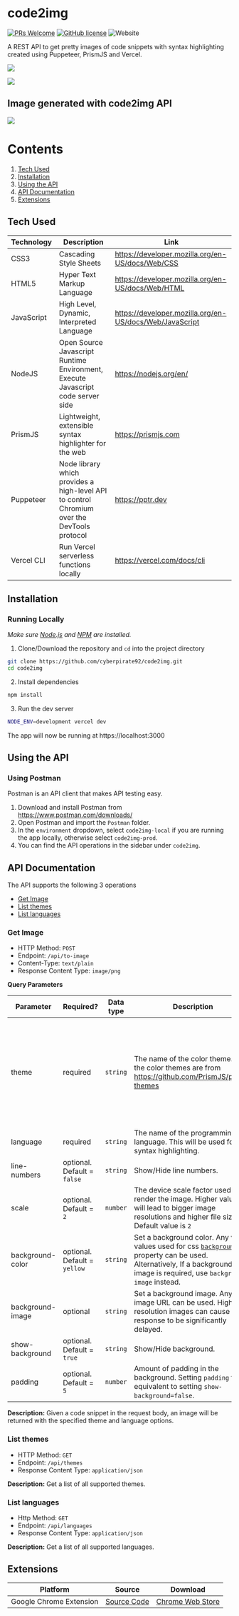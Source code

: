 # code2img 

[![PRs Welcome](https://img.shields.io/badge/PRs-welcome-brightgreen.svg?style=for-the-badge)]() [![GitHub license](https://img.shields.io/github/license/cyberpirate92/code2img.svg?style=for-the-badge)](https://github.com/cyberpirate92/code2img/blob/master/LICENSE) ![Website](https://img.shields.io/website?style=for-the-badge&down_color=red&down_message=down&label=code2img.vercel.app&up_color=green&up_message=live%20%F0%9F%8E%89&url=https%3A%2F%2Fimg.shields.io%2Fwebsite%2Fhttps%2Fcode2img.vercel.app)

A REST API to get pretty images of code snippets with syntax highlighting created using Puppeteer, PrismJS and Vercel.

![](./images/banner.png)

![](./images/demo.gif)

## Image generated with code2img API

![](./images/response.png)

# Contents
1. [Tech Used](#Tech%20Used)
2. [Installation](#Installation)
3. [Using the API](#Using%20The%20API)
4. [API Documentation](#API%20Documentation)
5. [Extensions](#Extensions)

## Tech Used
| Technology | Description                                                                           | Link                  |
| ---------- | ------------------------------------------------------------------------------------- | ----------------------- |
| CSS3       | Cascading Style Sheets                                                                | https://developer.mozilla.org/en-US/docs/Web/CSS                    |
| HTML5      | Hyper Text Markup Language                                                            | https://developer.mozilla.org/en-US/docs/Web/HTML                    |
| JavaScript | High Level, Dynamic, Interpreted Language                                             | https://developer.mozilla.org/en-US/docs/Web/JavaScript                    |
| NodeJS     | Open Source Javascript Runtime Environment, Execute Javascript code server side | https://nodejs.org/en/  |
| PrismJS  | Lightweight, extensible syntax highlighter for the web | https://prismjs.com |
| Puppeteer       | Node library which provides a high-level API to control Chromium over the DevTools protocol | https://pptr.dev |
| Vercel CLI | Run Vercel serverless functions locally | https://vercel.com/docs/cli |

## Installation

### Running Locally

_Make sure [Node.js](https://nodejs.org/en/) and [NPM](https://www.npmjs.com/) are installed._

1. Clone/Download the repository and `cd` into the project directory

```bash
git clone https://github.com/cyberpirate92/code2img.git
cd code2img
```

2. Install dependencies

```bash
npm install
```

3. Run the dev server

```bash
NODE_ENV=development vercel dev
```

The app will now be running at https://localhost:3000

## Using the API

### Using Postman

Postman is an API client that makes API testing easy.

1. Download and install Postman from https://www.postman.com/downloads/
2. Open Postman and import the `Postman` folder.
3. In the `environment` dropdown, select `code2img-local` if you are running the app locally, otherwise select `code2img-prod`.
4. You can find the API operations in the sidebar under `code2img`.

## API Documentation

The API supports the following 3 operations

* [Get Image](#Get%20Image)
* [List themes](#List%20Themes)
* [List languages](#3List%20Languages)

### Get Image

- HTTP Method: `POST`
- Endpoint: `/api/to-image`
- Content-Type: `text/plain`
- Response Content Type: `image/png`

**Query Parameters**

| Parameter | Required? | Data type | Description                                                                           | Possible/Example values                 |
| ----------| --------- | ----------|  ------------------------------------------------------------------------------------- | ----------------------- |
| theme | required | `string` | The name of the color theme. All the color themes are from  https://github.com/PrismJS/prism-themes  | `a11y-dark`, `atom-dark`, `base16-ateliersulphurpool.light`, `cb`, `darcula`, `default`, `dracula`, `duotone-dark`, `duotone-earth`, `duotone-forest`, `duotone-light`, `duotone-sea`, `duotone-space`, `ghcolors`, `hopscotch`, `material-dark`, `material-light`, `material-oceanic`, `nord`, `pojoaque`, `shades-of-purple`, `synthwave84`, `vs`, `vsc-dark-plus`, `xonokai`. _Samples for all themes can be found [here](./THEMES.md)._ |
| language | required | `string` | The name of the programming language. This will be used for syntax highlighting. | `c`, `css`, `cpp`, `go`, `html`, `java`, `javascript`, `jsx`, `php`, `python`, `rust`, `typescript` |
| line-numbers | optional. Default = `false` | `string` | Show/Hide line numbers. | `true` / `false` |
| scale | optional. Default = `2` | `number` | The device scale factor used to render the image. Higher values will lead to bigger image resolutions and higher file sizes. Default value is `2` | Any number in the inclusive range `1`-`5` |
| background-color | optional. Default = `yellow` | `string` | Set a background color. Any valid values used for css [`background`](https://developer.mozilla.org/en-US/docs/Web/CSS/background) property can be used. Alternatively, If a background image is required, use  `background-image` instead. | `red`, `#f00`, `#ff0000` `rgb(255, 0, 0)`, `rgba(255, 0, 0, 0.6)`, `radial-gradient(circle, rgba(63,94,251,1) 0%, rgba(252,70,107,1) 100%)` |
| background-image | optional | `string` | Set a background image. Any valid image URL can be used. Higher resolution images can cause response to be significantly delayed. | `https://picsum.photos/1920/1080` |
| show-background | optional. Default = `true` | `string` | Show/Hide background. | `true` / `false` |
| padding | optional. Default = `5` | `number` | Amount of padding in the background. Setting `padding` to `0` is equivalent to setting `show-background=false`. | Any number in the inclusive range `0`-`15` |

**Description:** Given a code snippet in the request body, an image will be returned with the specified theme and language options.

### List themes
- HTTP Method: `GET`
- Endpoint: `/api/themes`
- Response Content Type: `application/json`

**Description:** Get a list of all supported themes.

### List languages
- Http Method: `GET`
- Endpoint: `/api/languages`
- Response Content Type: `application/json`

**Description:** Get a list of all supported languages.

## Extensions

| Platform | Source | Download |
|----------|--------|----------|
| Google Chrome Extension | [Source Code](https://github.com/cyberpirate92/code2img-chrome) | [Chrome Web Store](https://chrome.google.com/webstore/detail/code2image/abloihkaeipjifnhehnicpjfjoaclngo) |
